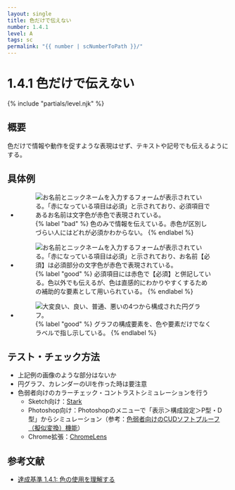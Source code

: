 ```yaml
---
layout: single
title: 色だけで伝えない
number: 1.4.1
level: A
tags: sc
permalink: "{{ number | scNumberToPath }}/"
---
```


# 1.4.1 色だけで伝えない

{% include "partials/level.njk" %}

## 概要

色だけで情報や動作を促すような表現はせず、テキストや記号でも伝えるようにする。

## 具体例

<ul class="Figurelist">
<li>
<figure>
<img src="/img/1/4/1/1.png" alt="お名前とニックネームを入力するフォームが表示されている。「赤になっている項目は必須」と示されており、必須項目であるお名前は文字色が赤色で表現されている。" />
<figcaption>
{% label "bad" %}
色のみで情報を伝えている。赤色が区別しづらい人にはどれが必須かわからない。
{% endlabel %}
</figcaption>
</figure>
</li>
<li>
<figure>
<img src="/img/1/4/1/2.png" alt="お名前とニックネームを入力するフォームが表示されている。「赤になっている項目は必須」と示されており、お名前【必須】は必須部分の文字色が赤色で表現されている。" />
<figcaption>
{% label "good" %}
必須項目には赤色で【必須】と併記している。色以外でも伝えるが、色は直感的にわかりやすくするための補助的な要素として用いられている。
{% endlabel %}
</figcaption>
</figure>
</li>
<li>
<figure>
<img src="/img/1/4/1/3.png" alt="大変良い、良い、普通、悪いの4つから構成された円グラフ。" />
<figcaption>
{% label "good" %}
グラフの構成要素を、色や要素だけでなくラベルで指し示している。
{% endlabel %}
</figcaption>
</figure>
</li>
</ul>

## テスト・チェック方法

- 上記例の画像のような部分はないか
- 円グラフ、カレンダーのUIを作った時は要注意
- 色弱者向けのカラーチェック・コントラストシミュレーションを行う
  - Sketch向け：[Stark](http://www.getstark.co/)
  - Photoshop向け：Photoshopのメニューで「表示＞構成設定＞P型・D型」からシミュレーション（参考：[色弱者向けのCUDソフトプルーフ（擬似変換）機能](https://www.adobe.com/jp/joc/pscs4/showcase/vol02/tips/)）
  - Chrome拡張：[ChromeLens](https://chrome.google.com/webstore/detail/chromelens/idikgljglpfilbhaboonnpnnincjhjkd)


## 参考文献

- [達成基準 1.4.1: 色の使用を理解する](https://waic.jp/docs/WCAG21/Understanding/use-of-color.html)
